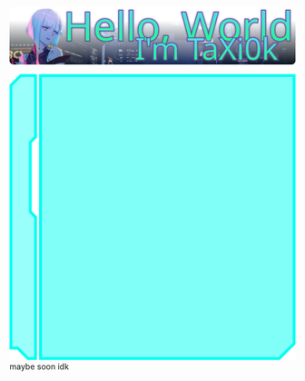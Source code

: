 
![Hello, World! I'm TaXi0k](https://raw.githubusercontent.com/TaXi0k/TaXi0k/46b07cb8e3f706d209f91a171608fcc4eee64268/.github/assets/repo-cover.svg)

![Empty](https://raw.githubusercontent.com/TaXi0k/TaXi0k/c8239f7e941fd4038a2ebcbdb097bc83e8b70485/.github/assets/socials/socialmedia.svg)
maybe soon idk
